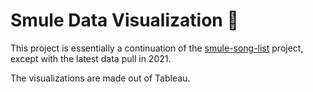 # Smule Data Visualization 🎤

This project is essentially a continuation of the [smule-song-list](https://github.com/ckunakom/smule-song-list) project, except with the latest data pull in 2021.

The visualizations are made out of Tableau.